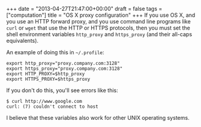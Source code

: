 +++
date = "2013-04-27T21:47:00+00:00"
draft = false
tags = ["computation"]
title = "OS X proxy configuration"
+++
If you use OS X, and you use an HTTP forward proxy, and you use command line programs like `curl` or `wget` that use the HTTP or HTTPS protocols, then you must set the shell environment variables `http_proxy` and `https_proxy` (and their all-caps equivalents).

An example of doing this in `~/.profile`:

    export http_proxy="proxy.company.com:3128"
    export https_proxy="proxy.company.com:3128"
    export HTTP_PROXY=$http_proxy
    export HTTPS_PROXY=$https_proxy

If you don't do this, you'll see errors like this:

    $ curl http://www.google.com
    curl: (7) couldn't connect to host

I believe that these variables also work for other UNIX operating systems.